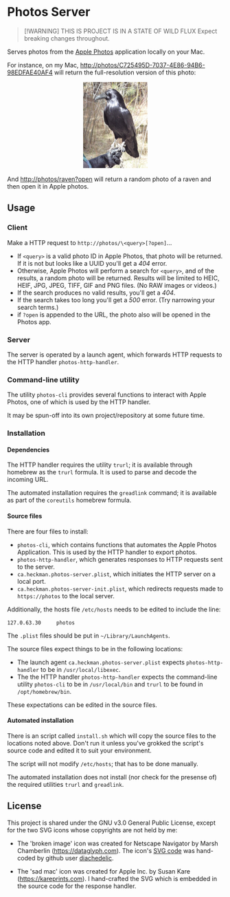 # Photos Server

> [!WARNING] THIS IS PROJECT IS IN A STATE OF WILD FLUX
> Expect breaking changes throughout.

Serves photos from the [Apple
Photos](https://apps.apple.com/app/photos/id1584215428) application
locally on your Mac.

For instance, on my Mac,
<http://photos/C725495D-7037-4E86-94B6-98EDFAE40AF4>
will return the full-resolution version of this photo:

<p align="center">
<img src="images/P1080279-600x1200.jpeg" alt="a raven" width="150">
</p>

And <http://photos/raven?open> will return a random photo of a raven and then open it in Apple photos.

## Usage

### Client

Make a HTTP request to `http://photos/\<query>[?open]`...

- If `<query>` is a valid photo ID in Apple Photos, that photo will be
  returned. If it is not but looks like a UUID you'll get a _404_ error.
- Otherwise, Apple Photos will perform a search for `<query>`, and of the
  results, a random photo will be returned. Results will be limited to
  HEIC, HEIF, JPG, JPEG, TIFF, GIF and PNG files. (No RAW images or videos.)
- If the search produces no valid results, you'll get a _404_.
- If the search takes too long you'll get a _500_ error. (Try narrowing
  your search terms.)
- if `?open` is appended to the URL, the photo also will be opened in
  the Photos app.

### Server

The server is operated by a launch agent,
which forwards HTTP requests to the HTTP handler `photos-http-handler`.

### Command-line utility

The utility `photos-cli` provides several functions
to interact with Apple Photos,
one of which is used by the HTTP handler.

It may be spun-off into its own project/repository at some future time.

### Installation

#### Dependencies

The HTTP handler requires the utility `trurl`;
it is available through homebrew as the `trurl` formula.
It is used to parse and decode the incoming URL.

The automated installation requires the `greadlink` command;
it is available as part of the `coreutils` homebrew formula.

#### Source files

There are four files to install:

- `photos-cli`,
  which contains functions that automates the Apple Photos Application.
  This is used by the HTTP handler to export photos.
- `photos-http-handler`,
  which generates responses to HTTP requests sent to the server.
- `ca.heckman.photos-server.plist`,
  which initiates the HTTP server on a local port.
- `ca.heckman.photos-server-init.plist`, which redirects requests made
  to `https://photos` to the local server.

Additionally, the hosts file `/etc/hosts`
needs to be edited to include the line:

```plain-text
127.0.63.30     photos
```

The `.plist` files should be put in `~/Library/LaunchAgents`.

The source files expect things to be in the following locations:

- The launch agent `ca.heckman.photos-server.plist` expects
  `photos-http-handler` to be in `/usr/local/libexec`.
- The the HTTP handler `photos-http-handler` expects
  the command-line utility `photos-cli` to be in `/usr/local/bin`
  and `trurl` to be found in `/opt/homebrew/bin`.

These expectations can be edited in the source files.

#### Automated installation

There is an script called `install.sh` which will copy
the source files to the locations noted above.
Don't run it unless you've grokked the script's source code
and edited it to suit your environment.

The script will not modify `/etc/hosts`; that has to be done manually.

The automated installation does not install
(nor check for the presense of)
the required utilities `trurl` and `greadlink`.

## License

This project is shared under the GNU v3.0 General Public License,
except for the two SVG icons whose copyrights are not held by me:

- The 'broken image' icon was created for Netscape Navigator
  by Marsh Chamberlin (<https://dataglyph.com>).
  The icon's [SVG code](https://gist.github.com/diachedelic/cbb7fdd2271afa52435b7d4185e6a4ad)
  was hand-coded by github user [diachedelic](https://gist.github.com/diachedelic).

- The 'sad mac' icon was created for Apple Inc.
  by Susan Kare (<https://kareprints.com>).
  I hand-crafted the SVG which is embedded in the source code for the response handler.
